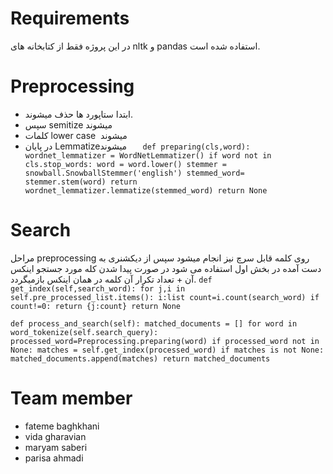 # Requirements
در این  پرو‌‌‌ژه  فقط از کتابخانه های nltk و pandas استفاده شده است.
# Preprocessing 
- ابتدا  ستاپورد ها حذف میشوند. 
- سپس semitize میشوند
-  کلمات lower case  میشوند
-  در پایان Lemmatizeمیشوند
‍‍‍‍`    def preparing(cls,word):
        wordnet_lemmatizer = WordNetLemmatizer()
        if word not in cls.stop_words:
            word = word.lower()
            stemmer = snowball.SnowballStemmer('english')
            stemmed_word= stemmer.stem(word)
            return wordnet_lemmatizer.lemmatize(stemmed_word)
        return None
		`
# Search
مراحل preprocessing  روی کلمه قابل سرچ نیز انجام میشود سپس از دیکشنری به دست آمده در بخش اول استفاده می شود در صورت پیدا شدن کله مورد جستجو اینکس آن + تعداد تکرار آن کلمه در همان اینکس بازمیگردد.
 `def get_index(self,search_word):
        for j,i in self.pre_processed_list.items():
            i:list
            count=i.count(search_word)
            if count!=0:
                    return {j:count}
        return None `
		
 `def process_and_search(self):
        matched_documents = []
        for word in word_tokenize(self.search_query):
            processed_word=Preprocessing.preparing(word)
            if processed_word not in None:
                matches = self.get_index(processed_word)
                if matches is not None:
                    matched_documents.append(matches)
        return matched_documents`
# Team member 
- fateme baghkhani
- vida gharavian
- maryam saberi
- parisa ahmadi

				
